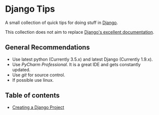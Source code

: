 # Django Tips

A small collection of quick tips for doing stuff in [Django](https://www.djangoproject.com/).

This collection does not aim to replace [Django's excellent documentation](https://docs.djangoproject.com/en/1.9/).

## General Recommendations
* Use latest python (Currently 3.5.x) and latest Django (Currently 1.9.x).
* Use *PyCharm Professional*. It is a great IDE and gets constantly updated.
* Use *git* for source control.
* If possible use linux. 


## Table of contents
* [Creating a Django Project](./create-project.md)
